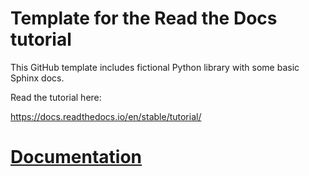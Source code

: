 # Template for the Read the Docs tutorial

This GitHub template includes fictional Python library
with some basic Sphinx docs.

Read the tutorial here:

https://docs.readthedocs.io/en/stable/tutorial/


# [Documentation](https://plaid-python.readthedocs.io/en/latest/?)
